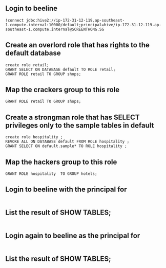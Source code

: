 ## Login to beeline
```
!connect jdbc:hive2://ip-172-31-12-119.ap-southeast-1.compute.internal:10000/default;principal=hive/ip-172-31-12-119.ap-southeast-1.compute.internal@SCREENTHONG.SG
```

## Create an overlord role that has rights to the default database
```
create role retail;
GRANT SELECT ON DATABASE default TO ROLE retail;
GRANT ROLE retail TO GROUP shops;
```

## Map the crackers group to this role
```
GRANT ROLE retail TO GROUP shops;
```

## Create a strongman role that has SELECT privileges only to the sample tables in default
```
create role hospitality ;
REVOKE ALL ON DATABASE default FROM ROLE hospitality ;
GRANT SELECT ON default.sample* TO ROLE hospitality ;

```

## Map the hackers group to this role
```
GRANT ROLE hospitality  TO GROUP hotels;
```

## Login to beeline with the principal for 
```
```

## List the result of SHOW TABLES;
```
```

## Login again to beeline as the principal for 
```
```

## List the result of SHOW TABLES;
```
```
